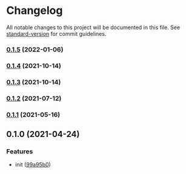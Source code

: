 # Changelog

All notable changes to this project will be documented in this file. See [standard-version](https://github.com/conventional-changelog/standard-version) for commit guidelines.

### [0.1.5](https://github.com/BlackGlory/observe/compare/v0.1.4...v0.1.5) (2022-01-06)

### [0.1.4](https://github.com/BlackGlory/observe/compare/v0.1.3...v0.1.4) (2021-10-14)

### [0.1.3](https://github.com/BlackGlory/observe/compare/v0.1.2...v0.1.3) (2021-10-14)

### [0.1.2](https://github.com/BlackGlory/observe/compare/v0.1.1...v0.1.2) (2021-07-12)

### [0.1.1](https://github.com/BlackGlory/observe/compare/v0.1.0...v0.1.1) (2021-05-16)

## 0.1.0 (2021-04-24)


### Features

* init ([99a95b0](https://github.com/BlackGlory/observe/commit/99a95b0c5cc9d638f861a2952c940fd56775caf8))
